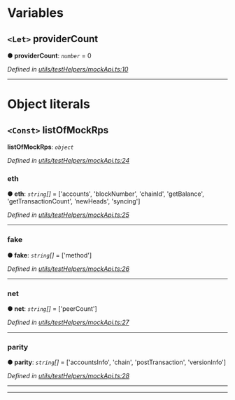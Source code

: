 

# Variables

<a id="providercount"></a>

## `<Let>` providerCount

**● providerCount**: *`number`* = 0

*Defined in [utils/testHelpers/mockApi.ts:10](https://github.com/paritytech/js-libs/blob/e961645/packages/light.js/src/utils/testHelpers/mockApi.ts#L10)*

___

# Object literals

<a id="listofmockrps"></a>

## `<Const>` listOfMockRps

**listOfMockRps**: *`object`*

*Defined in [utils/testHelpers/mockApi.ts:24](https://github.com/paritytech/js-libs/blob/e961645/packages/light.js/src/utils/testHelpers/mockApi.ts#L24)*

<a id="listofmockrps.eth"></a>

###  eth

**● eth**: *`string`[]* =  ['accounts', 'blockNumber', 'chainId', 'getBalance', 'getTransactionCount', 'newHeads', 'syncing']

*Defined in [utils/testHelpers/mockApi.ts:25](https://github.com/paritytech/js-libs/blob/e961645/packages/light.js/src/utils/testHelpers/mockApi.ts#L25)*

___
<a id="listofmockrps.fake"></a>

###  fake

**● fake**: *`string`[]* =  ['method']

*Defined in [utils/testHelpers/mockApi.ts:26](https://github.com/paritytech/js-libs/blob/e961645/packages/light.js/src/utils/testHelpers/mockApi.ts#L26)*

___
<a id="listofmockrps.net"></a>

###  net

**● net**: *`string`[]* =  ['peerCount']

*Defined in [utils/testHelpers/mockApi.ts:27](https://github.com/paritytech/js-libs/blob/e961645/packages/light.js/src/utils/testHelpers/mockApi.ts#L27)*

___
<a id="listofmockrps.parity"></a>

###  parity

**● parity**: *`string`[]* =  ['accountsInfo', 'chain', 'postTransaction', 'versionInfo']

*Defined in [utils/testHelpers/mockApi.ts:28](https://github.com/paritytech/js-libs/blob/e961645/packages/light.js/src/utils/testHelpers/mockApi.ts#L28)*

___

___

